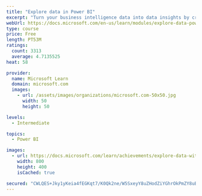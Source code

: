 ```yaml
---
title: "Explore data in Power BI"
excerpt: "Turn your business intelligence data into data insights by creating and configuring Power BI dashboards."
webUrl: https://docs.microsoft.com/en-us/learn/modules/explore-data-power-bi/
type: course
price: Free
length: PT53M
ratings:
  count: 3313
  average: 4.7135525
heat: 58

provider:
  name: Microsoft Learn
  domain: microsoft.com
  images:
    - url: /assets/images/organizations/microsoft.com-50x50.jpg
      width: 50
      height: 50

levels:
  - Intermediate

topics:
  - Power BI

images:
  - url: https://docs.microsoft.com/learn/achievements/explore-data-with-power-bi-desktop-social.png
    width: 800
    height: 400
    isCached: true

secured: "CWLQES+Jky1yKeia4fEGKqt7/K0Qk2ne/W5SxeyY8uZHodZiYGhrOkPmZY8uBNAI5mnuOJGloIIHj0a5vg6nFD5LX5+ZLP51r6N5o5g42PXeoeKAN5u5SGFg/5HaOxVrj8UkmY1ROCL0dog8kePxhi7loMgf9pp4RPc7h6EQCG2xLMkhHfwyjjSwc9Zg+Arho57KKorW/N7JqQ9hEkecc9EtVb3AwikEgprGDxmfrY4IvNpSBfsc4t1505QZ+vwuDHkV0kFOv+gxYUG4poWZ2gCJHq5jp07SORndNuCDbPJjrW6vPQQRCCmGoS9z0ioabLHyRictEMWvifCWTWQYNawq+QT/p3XTNwOwopWaXD9f4puKSx5dUzCuIlsoB3Jr5s+eBiBpG+nI2jknRAPHk+rtb2xmBQsnI5Le7cvN8aU=;56krmosEiuBdf5G6ykRGxA=="
---
```


